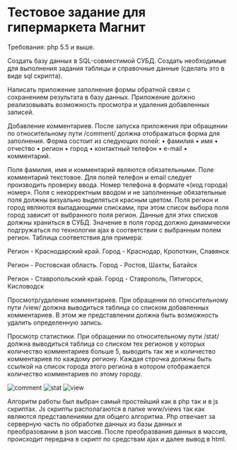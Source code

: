 # Тестовое задание для гипермаркета Магнит

Требования: php 5.5 и выше.

Создать базу данных  в SQL-совместимой СУБД. Создать необходимые для выполнения задания таблицы и справочные данные (сделать это в виде sql скрипта).

Написать приложение заполнения формы обратной связи с сохранением результата в базу данных. Приложение должно реализовывать возможность просмотра и удаления добавленных записей.

Добавление комментариев. После запуска приложения при обращении по относительному пути /comment/ должна отображаться форма для заполнения. Форма состоит из следующих полей:
•	фамилия
•	имя
•	отчество
•	регион
•	город
•	контактный телефон
•	e-mail
•	комментарий.

Поля фамилия, имя и комментарий являются обязательными. Поле комментарий текстовое. Для полей телефон и email следует производить проверку ввода. Номер телефона в формате «(код города) номер». Поля с некорректным вводом и не заполненные обязательные поля должны визуально выделяться красным цветом. Поля регион и город являются выпадающими списками, при этом список выбора поля город зависит от выбранного поля регион. Данные для этих списков должны храниться в СУБД. Значение в поля город должно динамически подгружаться по технологии ajax в соответствии с выбранным полем регион.  Таблица соответствия для примера:

Регион - Краснодарский край.
Город - Краснодар, Кропоткин, Славянск

Регион - Ростовская область.
Город - Ростов, Шахты, Батайск

Регион - Ставропольский край.
Город - Ставрополь, Пятигорск, Кисловодск 

Просмотр/удаление комментариев. При обращении по относительному пути /view/ должна выводиться таблица со списком добавленных комментариев. В этом же представлении должна быть возможность удалить определенную запись.

Просмотр статистики.  При обращении по относительному пути /stat/ должна выводиться таблица со списком тех регионов у которых количество комментариев больше 5, выводить так же и количество комментариев по каждому региону. Каждая строчка должны быть ссылкой на список города этого региона в котором отображается количество комментариев по этому городу.


![comment](https://cloud.githubusercontent.com/assets/11897341/23590460/7e4b380e-01f1-11e7-8101-840fb3948cba.png)
![stat](https://cloud.githubusercontent.com/assets/11897341/23590461/82fad44a-01f1-11e7-83b1-d58a834da529.png)
![view](https://cloud.githubusercontent.com/assets/11897341/23590462/88927502-01f1-11e7-9703-3d7489b7631c.png)

Алгоритм работы был выбран самый простейший как в php так и в js скриптах. Js скрипты располагаются в папке www/views так как являются представлениями для общего алгоритма. Php отвечает за серверную часть по обработке данных из базы данных и преобразовании в json массив. После преобразвания данных в массив, происходит передача в скрипт по средствам ajax и далее вывод в html.
